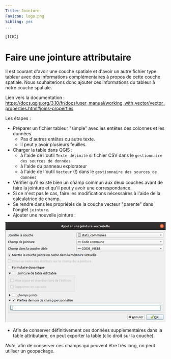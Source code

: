 ```yaml
---
Title: Jointure
Favicon: logo.png
Sibling: yes
...
```


[TOC]

# Faire une jointure attributaire

Il est courant d'avoir une couche spatiale et d'avoir un autre fichier type tableur avec
des informations complémentaires à propos de cette couche spatiale. Nous souhaiterions donc ajouter ces informations 
du tableur à notre couche spatiale.

Lien vers la documentation : https://docs.qgis.org/3.10/fr/docs/user_manual/working_with_vector/vector_properties.html#joins-properties

Les étapes : 

* Préparer un fichier tableur "simple" avec les entêtes des colonnes et les données.
    * Pas d'autres entêtes ou autre texte.
    * Il peut y avoir plusieurs feuilles.
* Charger la table dans QGIS : 
    * à l'aide de l'outil `Texte délimité` si fichier CSV dans le `gestionnaire des sources de données`
    * à l'aide du panneau explorateur
    * à l'aide de l'outil `Vecteur` (!) dans le `gestionnaire des sources de données`
* Vérifier qu'il existe bien un champ commun aux deux couches avant de faire la jointure et qu'il peut y avoir une correspondance.
* Si ce n'est pas le cas, faire les modifications nécessaires à l'aide de la calculatrice de champ.
* Se rendre dans les propriétés de la couche vecteur "parente" dans l'onglet `jointure`.
* Ajouter une nouvelle jointure :

![](media/jointure_attributaire.png "Les statistiques sur une table")

* Afin de conserver définitivement ces données supplémentaires dans la table attributaire, on peut exporter la table (clic droit sur la couche).

*Note*, afin de conserver ces champs qui peuvent être très long, on peut utiliser un geopackage.

